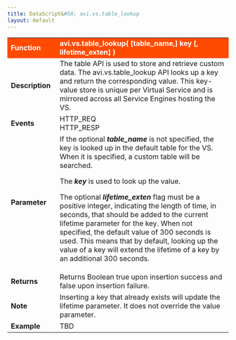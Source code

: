 ```yaml
---
title: DataScript&#58; avi.vs.table_lookup
layout: default
---
```

<table class="table table-hover"> 
 <tbody> 
  <tr bgcolor="ff4b00"> 
   <td width="100"><span style="color: white; font-size: medium;"><strong>Function</strong></span></td> 
   <td width="600"><span style="color: white;"><b>avi.vs.table_lookup( [table_name,] key [, lifetime_exten] )</b></span></td> 
  </tr> 
  <tr> 
   <td width="100"><span style="font-size: medium;"><strong>Description</strong></span></td> 
   <td width="600">The table API is used to store and retrieve custom data. The avi.vs.table_lookup API looks up a key and return the corresponding value. This key-value store is unique per Virtual Service and is mirrored across all Service Engines hosting the VS.</td> 
  </tr> 
  <tr> 
   <td width="100"><span style="font-size: medium;"><strong>Events</strong></span></td> 
   <td width="600">HTTP_REQ<br> HTTP_RESP</td> 
  </tr> 
  <tr> 
   <td width="100"><span style="font-size: medium;"><strong>Parameter</strong></span></td> 
   <td width="600">If the optional <em><strong>table_name</strong></em> is not specified, the key is looked up in the default table for the VS. When it is specified, a custom table will be searched.<p></p> <p>The <em><strong>key</strong></em> is used to look up the value.</p> <p>The optional <strong><em>lifetime_exten</em></strong> flag must be a positive integer, indicating the length of time, in seconds, that should be added to the current lifetime parameter for the key. When not specified, the default value of 300 seconds is used.  This means that by default, looking up the value of a key will extend the lifetime of a key by an additional 300 seconds.</p></td> 
  </tr> 
  <tr> 
   <td width="100"><span style="font-size: medium;"><strong>Returns</strong></span></td> 
   <td width="600">Returns Boolean true upon insertion success and false upon insertion failure.</td> 
  </tr> 
  <tr> 
   <td width="100"><span style="font-size: medium;"><strong>Note</strong></span></td> 
   <td width="600">Inserting a key that already exists will update the lifetime parameter.  It does not override the value parameter.</td> 
  </tr> 
  <tr> 
   <td width="100"><span style="font-size: medium;"><strong>Example</strong></span></td> 
   <td width="600">TBD</td> 
  </tr> 
 </tbody> 
</table>